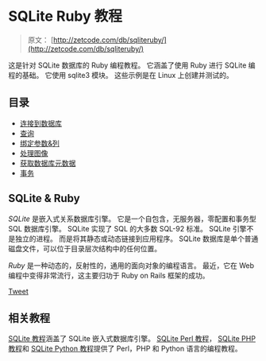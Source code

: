 # SQLite Ruby 教程

> 原文： [http://zetcode.com/db/sqliteruby/](http://zetcode.com/db/sqliteruby/)

这是针对 SQLite 数据库的 Ruby 编程教程。 它涵盖了使用 Ruby 进行 SQLite 编程的基础。 它使用 sqlite3 模块。 这些示例是在 Linux 上创建并测试的。

## 目录



*   [连接到数据库](connect/)
*   [查询](queries/)
*   [绑定参数&列](bind/)
*   [处理图像](images/)
*   [获取数据库元数据](meta/)
*   [事务](trans/)



## SQLite & Ruby

_SQLite_ 是嵌入式关系数据库引擎。 它是一个自包含，无服务器，零配置和事务型 SQL 数据库引擎。 SQLite 实现了 SQL 的大多数 SQL-92 标准。 SQLite 引擎不是独立的进程。 而是将其静态或动态链接到应用程序。 SQLite 数据库是单个普通磁盘文件，可以位于目录层次结构中的任何位置。

_Ruby_ 是一种动态的，反射性的，通用的面向对象的编程语言。 最近，它在 Web 编程中变得非常流行，这主要归功于 Ruby on Rails 框架的成功。

[Tweet](https://twitter.com/share) 

## 相关教程

[SQLite 教程](/db/sqlite/)涵盖了 SQLite 嵌入式数据库引擎。 [SQLite Perl 教程](/db/sqliteperltutorial/)， [SQLite PHP 教程](/databases/sqlitephptutorial/)和 [SQLite Python 教程](/db/sqlitepythontutorial/)提供了 Perl，PHP 和 Python 语言的编程教程。